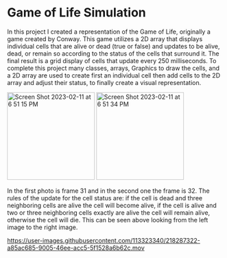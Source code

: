 # Game of Life Simulation

In this project I created a representation of the Game of Life, originally a game created by Conway. This game utilizes a 2D array that displays individual cells that are alive or dead (true or false) and updates to be alive, dead, or remain so according to the status of the cells that surround it. The final result is a grid display of cells that update every 250 milliseconds. To complete this project many classes, arrays, Graphics to draw the cells, and a 2D array are used to create first an individual cell then add cells to the 2D array and adjust their status, to finally create a visual representation.

<img width="204" alt="Screen Shot 2023-02-11 at 6 51 15 PM" src="https://user-images.githubusercontent.com/113323340/218285901-36e7289d-5a27-4cf3-bcf1-56f115b5d598.png">

<img width="204" alt="Screen Shot 2023-02-11 at 6 51 34 PM" src="https://user-images.githubusercontent.com/113323340/218285905-422f5ea4-982c-4330-9012-83e44f18c831.png">

In the first photo is frame 31 and in the second one the frame is 32. The rules of the update for the cell status are: if the cell is dead and three neighboring cells are alive the cell will become alive, if the cell is alive and two or three neighboring cells exactly are alive the cell will remain alive, otherwise the cell will die. This can be seen above looking from the left image to the right image.

https://user-images.githubusercontent.com/113323340/218287322-a85ac685-9005-46ee-acc5-5f1528a6b62c.mov

